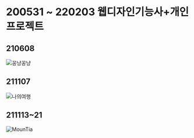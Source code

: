 # 200531 ~ 220203 웹디자인기능사+개인프로젝트

## 210608
![꽁냥꽁냥](https://user-images.githubusercontent.com/103344381/214546543-a349f847-8fde-4a2b-bae3-31d505a888e4.gif)

## 211107
![나의여행](https://user-images.githubusercontent.com/103344381/214546532-64c447a8-a191-4d3f-9d94-1579200fbd84.png)

## 211113~21
![MounTia](https://user-images.githubusercontent.com/103344381/214546539-be2b5524-64b9-42b1-9111-9eedca7b9256.png)
